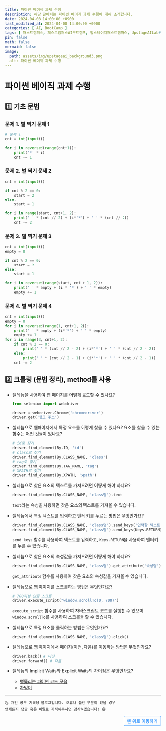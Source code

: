```yaml
---
title: 파이썬 베이직 과제 수행
description: 해당 글에서는 파이썬 베이직 과제 수행에 대해 소개합니다.
date: 2024-04-08 14:00:00 +0900
last_modified_at: 2024-04-08 14:00:00 +0900
categories: [ AI, BootCamp ]
tags: [ 패스트캠퍼스, 패스트캠퍼스AI부트캠프, 업스테이지패스트캠퍼스, UpstageAILab#국비지원, 패스트캠퍼스업스테이지에이아이랩, 패스트캠퍼스업스테이지부트캠프 ]
pin: false
math: false
mermaid: false
image:
  path: assets/img/upstageai_background3.png
  alt: 파이썬 베이직 과제 수행
---
```


# 파이썬 베이직 과제 수행
## 1️⃣ 기초 문법
### 문제 1. 별 찍기 문제 1
```python
# 문제 1
cnt = int(input())

for i in reversed(range(cnt+1)):
    print('*' * i)
    cnt -= 1
```

### 문제 2. 별 찍기 문제 2
```python
cnt = int(input())

if cnt % 2 == 0:
    start = 2
else:
    start = 1

for i in range(start, cnt+1, 2):
    print(' ' * (cnt // 2) + (i*'*') + ' ' * (cnt // 2))
    cnt -= 2
```

### 문제 3. 별 찍기 문제 3
```python
cnt = int(input())
empty = 0

if cnt % 2 == 0:
    start = 2
else:
    start = 1

for i in reversed(range(start, cnt + 1, 2)):
    print(' ' * empty + (i * '*') + ' ' * empty)
    empty += 1
```

### 문제 4. 별 찍기 문제 4
```python
cnt = int(input())
empty = 0
for i in reversed(range(1, cnt+1, 2)):
    print(' ' * empty + (i*'*') + ' ' * empty)
    empty += 1
for i in range(3, cnt+1, 2):
    if cnt % 2 == 0:
        print(' ' * (cnt // 2 - 2) + (i*'*') + ' ' * (cnt // 2 - 2))
    else:
        print(' ' * (cnt // 2 - 1) + (i*'*') + ' ' * (cnt // 2 - 1))
    cnt -= 2
```

## 2️⃣ 크롤링 (문법 정리), method를 사용
- 셀레늄을 사용하여 웹 페이지를 어떻게 로드할 수 있나요?

  ```python
  from selenium import webdriver

  driver = webdriver.Chrome('chromedriver')
  driver.get('링크 주소')
  ```

- 셀레늄으로 웹페이지에서 특정 요소를 어떻게 찾을 수 있나요? 요소를 찾을 수 있는 함수는 어떤 것들이 있나요?
  
  ```python
  # id로 찾기
  driver.find_element(By.ID, 'id')
  # class로 찾기
  driver.find_element(By.CLASS_NAME, 'class')
  # tag로 찾기
  driver.find_element(By.TAG_NAME, 'tag')
  # XPATH로 찾기
  driver.find_element(By.XPATH, 'xpath')
  ```

- 셀레늄으로 찾은 요소의 텍스트를 가져오려면 어떻게 해야 하나요?

  ```python
  driver.find_element(By.CLASS_NAME, 'class명').text
  ```
  `text`라는 속성을 사용하면 찾은 요소의 텍스트를 가져올 수 있습니다.

- 셀레늄에서 특정 텍스트를 입력하고 엔터 키를 누르는 방법은 무엇인가요?
  
  ```python
  driver.find_element(By.CLASS_NAME, 'class명').send_keys('입력할 텍스트')
  driver.find_element(By.CLASS_NAME, 'class명').send_keys(Keys.RETURN)
  ```
  `send_keys` 함수를 사용하여 텍스트를 입력하고, `Keys.RETURN`을 사용하여 엔터키를 누를 수 있습니다.

- 셀레늄으로 찾은 요소의 속성값을 가져오려면 어떻게 해야 하나요?
  
  ```python
  driver.find_element(By.CLASS_NAME, 'class명').get_attribute('속성명')
  ```
  `get_attribute` 함수를 사용하여 찾은 요소의 속성값을 가져올 수 있습니다.

- 셀레늄으로 웹 페이지를 스크롤하는 방법은 무엇인가요?
    
  ```python
  # 700픽셀 만큼 스크롤
  driver.execute_script("window.scrollTo(0, 700)")
  ```
  `execute_script` 함수를 사용하여 자바스크립트 코드를 실행할 수 있으며 `window.scrollTo`를 사용하여 스크롤을 할 수 있습니다.

- 셀레늄으로 특정 요소를 클릭하는 방법은 무엇인가요?
    
  ```python
  driver.find_element(By.CLASS_NAME, 'class명').click()
  ```

- 셀레늄으로 웹 페이지에서 페이지(이전, 다음)를 이동하는 방법은 무엇인가요?
      
  ```python
  driver.back() # 이전
  driver.forward() # 다음
  ```

- 셀레늄의 Implicit Waits와 Explicit Waits의 차이점은 무엇인가요?
  - [뻥뚫리는 파이썬 코드 모음](https://pythondocs.net/selenium/%EC%85%80%EB%A0%88%EB%8B%88%EC%9B%80-wait-%EA%B0%9C%EB%85%90-%EC%9D%B4%ED%95%B4%ED%95%98%EA%B8%B0-implicitly-wait-vs-explicitly-wait/)
  - [차밍이](https://chancoding.tistory.com/202)


***
    🌜 개인 공부 기록용 블로그입니다. 오류나 틀린 부분이 있을 경우 
    언제든지 댓글 혹은 메일로 지적해주시면 감사하겠습니다! 😄


<a href="#" style="display: inline-block; padding: 5px 10px; color: #007bff; text-decoration: none; border: 0.5px solid #007bff; border-radius: 5px; float: right;">맨 위로 이동하기</a>